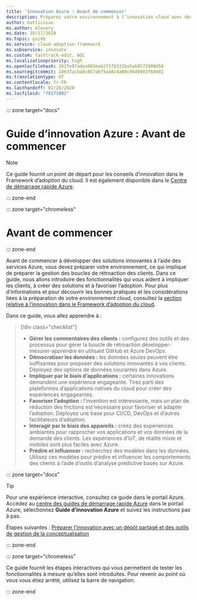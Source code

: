 ```yaml
---
title: 'Innovation Azure : Avant de commencer'
description: Préparez votre environnement à l’innovation cloud avec des fonctionnalités Azure qui vous permettent d’attirer les clients, de créer des solutions et de gérer l’adoption.
author: matticusau
ms.author: mlavery
ms.date: 10/17/2019
ms.topic: guide
ms.service: cloud-adoption-framework
ms.subservice: innovate
ms.custom: fasttrack-edit, AQC
ms.localizationpriority: high
ms.openlocfilehash: 262fe97adea985beb2f5f8331ba5a68572900d58
ms.sourcegitcommit: 10637acba8c857a6f5aa8c4a80c0649903f60402
ms.translationtype: HT
ms.contentlocale: fr-FR
ms.lasthandoff: 02/28/2020
ms.locfileid: "78171002"
---
```

::: zone target="docs"

# <a name="azure-innovation-guide-before-you-start"></a>Guide d’innovation Azure : Avant de commencer

> [!NOTE]
> Ce guide fournit un point de départ pour les conseils d’innovation dans le Framework d’adoption du cloud. Il est également disponible dans le [Centre de démarrage rapide Azure](https://portal.azure.com/?feature.quickstart=true#blade/Microsoft_Azure_Resources/QuickstartCenterBlade).

::: zone-end

::: zone target="chromeless"

# <a name="before-you-start"></a>Avant de commencer

::: zone-end

Avant de commencer à développer des solutions innovantes à l’aide des services Azure, vous devez préparer votre environnement, ce qui implique de préparer la gestion des boucles de rétroaction des clients. Dans ce guide, nous allons introduire des fonctionnalités qui vous aident à impliquer les clients, à créer des solutions et à favoriser l’adoption. Pour plus d’informations et pour découvrir les bonnes pratiques et les considérations liées à la préparation de votre environnement cloud, consultez la [section relative à l’innovation dans le Framework d’adoption du cloud](../index.md).

Dans ce guide, vous allez apprendre à :

> [!div class="checklist"]
>
> - **Gérer les commentaires des clients :** configurez des outils et des processus pour gérer la boucle de rétroaction développer-mesurer-apprendre en utilisant GitHub et Azure DevOps.
> - **Démocratiser les données :** les données seules peuvent être suffisantes pour proposer des solutions innovantes à vos clients. Déployez des options de données courantes dans Azure.
> - **Impliquer par le biais d’applications :** certaines innovations demandent une expérience engageante. Tirez parti des plateformes d’applications natives du cloud pour créer des expériences engageantes.
> - **Favoriser l’adoption :** l’invention est intéressante, mais un plan de réduction des frictions est nécessaire pour favoriser et adapter l’adoption. Déployez une base pour CI/CD, DevOps et d’autres facilitateurs d’adoption.
> - **Interagir par le biais des appareils :** créez des expériences ambiantes pour rapprocher vos applications et vos données de la demande des clients. Les expériences d’IoT, de réalité mixte et mobiles sont plus faciles avec Azure.
> - **Prédire et influencer :** recherchez des modèles dans les données. Utilisez ces modèles pour prédire et influencer les comportements des clients à l’aide d’outils d’analyse prédictive basés sur Azure.

::: zone target="docs"

> [!TIP]
> Pour une expérience interactive, consultez ce guide dans le portail Azure. Accédez au [centre des guides de démarrage rapide Azure](https://portal.azure.com/?feature.quickstart=true#blade/Microsoft_Azure_Resources/QuickstartCenterBlade) dans le portail Azure, sélectionnez **Guide d’innovation Azure** et suivez les instructions pas à pas.

Étapes suivantes : [Préparer l’innovation avec un dépôt partagé et des outils de gestion de la conceptualisation](./adoption.md)

::: zone-end

::: zone target="chromeless"

Ce guide fournit les étapes interactives qui vous permettent de tester les fonctionnalités à mesure qu’elles sont introduites. Pour revenir au point où vous vous étiez arrêté, utilisez la barre de navigation.

::: zone-end
